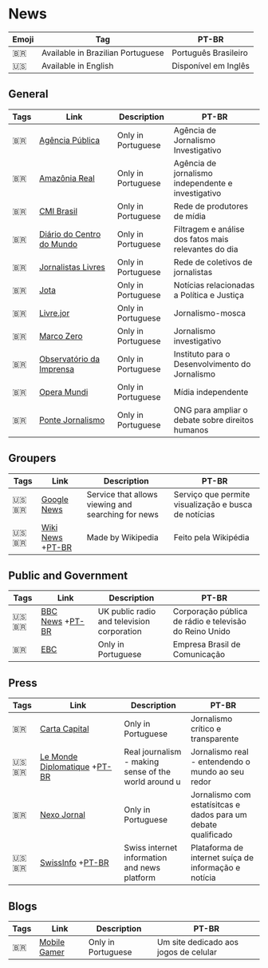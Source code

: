 # News

| Emoji | Tag                               | PT-BR                |
| ----- | --------------------------------- | -------------------- |
| 🇧🇷  | Available in Brazilian Portuguese | Português Brasileiro |
| 🇺🇸  | Available in English              | Disponível em Inglês |

## General

| Tags | Link                                                                   | Description        | PT-BR                                                |
| ---- | ---------------------------------------------------------------------- | ------------------ | ---------------------------------------------------- |
| 🇧🇷 | [Agência Pública](https://apublica.org/)                               | Only in Portuguese | Agência de Jornalismo Investigativo                  |
| 🇧🇷 | [Amazônia Real](https://amazoniareal.com.br/)                          | Only in Portuguese | Agência de jornalismo independente e investigativo   |
| 🇧🇷 | [CMI Brasil](https://midiaindependente.org/)                           | Only in Portuguese | Rede de produtores de mídia                          |
| 🇧🇷 | [Diário do Centro do Mundo](https://www.diariodocentrodomundo.com.br/) | Only in Portuguese | Filtragem e análise dos fatos mais relevantes do dia |
| 🇧🇷 | [Jornalistas Livres](https://jornalistaslivres.org/)                   | Only in Portuguese | Rede de coletivos de jornalistas                     |
| 🇧🇷 | [Jota](https://www.jota.info/)                                         | Only in Portuguese | Notícias relacionadas a Política e Justiça           |
| 🇧🇷 | [Livre.jor](https://livre.jor.br/)                                     | Only in Portuguese | Jornalismo-mosca                                     |
| 🇧🇷 | [Marco Zero](https://marcozero.org/) | Only in Portuguese | Jornalismo investigativo |
| 🇧🇷 | [Observatório da Imprensa](https://www.observatoriodaimprensa.com.br/) | Only in Portuguese | Instituto para o Desenvolvimento do Jornalismo       |
| 🇧🇷 | [Opera Mundi](https://operamundi.uol.com.br/)                          | Only in Portuguese | Mídia independente                                   |
| 🇧🇷 | [Ponte Jornalismo](https://ponte.org/)                                 | Only in Portuguese | ONG para ampliar o debate sobre direitos humanos     |

## Groupers

| Tags     | Link                                                                                                | Description                                        | PT-BR                                                |
| -------- | --------------------------------------------------------------------------------------------------- | -------------------------------------------------- | ---------------------------------------------------- |
| 🇺🇸🇧🇷 | [Google News](https://news.google.com/)                                                             | Service that allows viewing and searching for news | Serviço que permite visualização e busca de notícias |
| 🇺🇸🇧🇷 | [Wiki News](https://www.wikinews.org/) +[PT-BR](https://pt.wikinews.org/wiki/P%C3%A1gina_principal) | Made by Wikipedia                                  | Feito pela Wikipédia                                 |

## Public and Government

| Tags     | Link                                                                      | Description                                | PT-BR                                                  |
| -------- | ------------------------------------------------------------------------- | ------------------------------------------ | ------------------------------------------------------ |
| 🇺🇸🇧🇷 | [BBC News](https://www.bbc.com/) +[PT-BR](https://www.bbc.com/portuguese) | UK public radio and television corporation | Corporação pública de rádio e televisão do Reino Unido |
| 🇧🇷     | [EBC](https://www.ebc.com.br/)                                            | Only in Portuguese                         | Empresa Brasil de Comunicação                          |

## Press

| Tags     | Link                                                                                    | Description                                          | PT-BR                                                          |
| -------- | --------------------------------------------------------------------------------------- | ---------------------------------------------------- | -------------------------------------------------------------- |
| 🇧🇷     | [Carta Capital](https://www.cartacapital.com.br/)                                       | Only in Portuguese                                   | Jornalismo crítico e transparente                              |
| 🇺🇸🇧🇷 | [Le Monde Diplomatique](https://mondediplo.com/) +[PT-BR](https://diplomatique.org.br/) | Real journalism - making sense of the world around u | Jornalismo real - entendendo o mundo ao seu redor              |
| 🇧🇷     | [Nexo Jornal](https://www.nexojornal.com.br/)                                           | Only in Portuguese                                   | Jornalismo com estatísitcas e dados para um debate qualificado |
| 🇺🇸🇧🇷 | [SwissInfo](https://www.swissinfo.ch/eng) +[PT-BR](https://www.swissinfo.ch/por/)       | Swiss internet information and news platform         | Plataforma de internet suíça de informação e notícia           |

## Blogs

| Tags | Link                                                    | Description        | PT-BR                                 |
| ---- | ------------------------------------------------------- | ------------------ | ------------------------------------- |
| 🇧🇷 | [Mobile Gamer](https://www.mobilegamer.com.br/noticias) | Only in Portuguese | Um site dedicado aos jogos de celular |